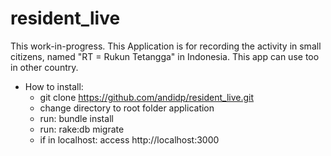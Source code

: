 # resident_live
This work-in-progress.
This Application is for recording the activity in small citizens, named "RT = Rukun Tetangga" in Indonesia. This app can use too in other country.

- How to install:
    - git clone https://github.com/andidp/resident_live.git
    - change directory to root folder application
    - run: bundle install
    - run: rake:db migrate
    - if in localhost: access http://localhost:3000
